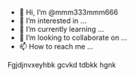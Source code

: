 - 👋 Hi, I’m @mmm333mmm666
- 👀 I’m interested in ...
- 🌱 I’m currently learning ...
- 💞️ I’m looking to collaborate on ...
- 📫 How to reach me ...

<!---
mmm333mmm666/mmm333mmm666 is a ✨ special ✨ repository because its `README.md` (this file) appears on your GitHub profile.
You can click the Preview link to take a look at your changes.
--->
Fgjdjnvxeyhbk gcvkd tdbkk hgnk
